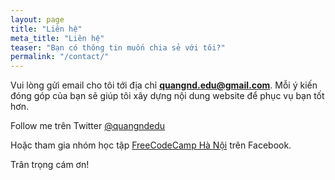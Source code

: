 ```yaml
---
layout: page
title: "Liên hệ"
meta_title: "Liên hệ"
teaser: "Bạn có thông tin muốn chia sẻ với tôi?"
permalink: "/contact/"
---
```


Vui lòng gửi email cho tôi tới địa chỉ **quangnd.edu@gmail.com**. Mỗi ý kiến đóng góp của bạn sẽ giúp tôi xây dựng nội dung website để phục vụ bạn tốt hơn.

Follow me trên Twitter [@quangndedu](http://twitter.com/quangndedu)

Hoặc tham gia nhóm học tập [FreeCodeCamp Hà Nội](https://www.facebook.com/groups/free.code.camp.hanoi/) trên Facebook.

Trân trọng cám ơn!

